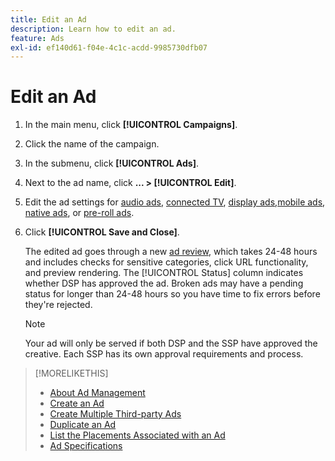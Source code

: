 ```yaml
---
title: Edit an Ad
description: Learn how to edit an ad.
feature: Ads
exl-id: ef140d61-f04e-4c1c-acdd-9985730dfb07
---
```

# Edit an Ad

1. In the main menu, click **[!UICONTROL Campaigns]**.
1. Click the name of the campaign.
1. In the submenu, click **[!UICONTROL Ads]**.
1. Next to the ad name, click  **... > [!UICONTROL Edit]**.
1. Edit the ad settings for [audio ads](ad-settings-audio.md), [connected TV](ad-settings-connected-tv.md), [display ads](ad-settings-display.md),[mobile ads](ad-settings-mobile.md), [native ads](ad-settings-native.md), or [pre-roll ads](ad-settings-pre-roll.md).
1. Click **[!UICONTROL Save and Close]**.

   The edited ad goes through a new [ad review](ad-about.md), which takes 24-48 hours and includes checks for sensitive categories, click URL functionality, and preview rendering. The [!UICONTROL Status] column indicates whether DSP has approved the ad. Broken ads may have a pending status for longer than 24-48 hours so you have time to fix errors before they're rejected.

   >[!NOTE]
   >
   >Your ad will only be served if both DSP and the SSP have approved the creative. Each SSP has its own approval requirements and process.

>[!MORELIKETHIS]
>
>* [About Ad Management](ad-about.md)
>* [Create an Ad](ad-create.md)
>* [Create Multiple Third-party Ads](ad-create-third-party.md)
>* [Duplicate an Ad](ad-duplicate.md)
>* [List the Placements Associated with an Ad](ad-list-placements.md)
>* [Ad Specifications](/help/dsp/assets/ad-specs.pdf)
